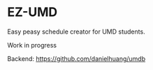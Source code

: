 # EZ-UMD

Easy peasy schedule creator for UMD students.

Work in progress

Backend: https://github.com/danielhuang/umdb
